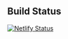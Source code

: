 
## Build Status
[![Netlify Status](https://api.netlify.com/api/v1/badges/cc815d05-9008-4078-8e4f-bad42eb3281a/deploy-status)](https://app.netlify.com/sites/sheldonhull/deploys)
